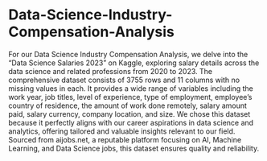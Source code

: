 # Data-Science-Industry-Compensation-Analysis
For our Data Science Industry Compensation Analysis, we delve into the “Data Science Salaries 2023” on Kaggle, exploring salary details across the data science and related professions from 2020 to 2023. The comprehensive dataset consists of 3755 rows and 11 columns with no missing values in each. It provides a wide range of variables including the work year, job titles, level of experience, type of employment, employee’s country of residence, the amount of work done remotely, salary amount paid, salary currency, company location, and size. We chose this dataset because it perfectly aligns with our career aspirations in data science and analytics, offering tailored and valuable insights relevant to our field. Sourced from aijobs.net, a reputable platform focusing on AI, Machine Learning, and Data Science jobs, this dataset ensures quality and reliability.
